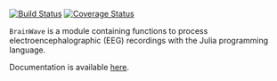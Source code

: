 [![Build Status](https://travis-ci.org/sam81/BrainWave.jl.svg?branch=master)](https://travis-ci.org/sam81/BrainWave.jl)
[![Coverage Status](https://coveralls.io/repos/github/sam81/BrainWave.jl/badge.svg?branch=master)](https://coveralls.io/github/sam81/BrainWave.jl?branch=master)

`BrainWave` is a module containing functions to process electroencephalographic (EEG) recordings with the Julia programming language. 


Documentation is available [here](http://samcarcagno.altervista.org/BrainWave/index.html).
